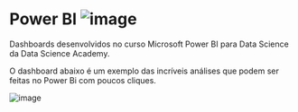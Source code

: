 # Power BI ![image](https://user-images.githubusercontent.com/78691172/174145844-0ca40cee-4f09-4852-bc32-c8632f5cb3d7.png)



Dashboards desenvolvidos no curso Microsoft Power BI para Data Science da Data Science Academy.

O dashboard abaixo é um exemplo das incríveis análises que podem ser feitas no Power Bi com poucos cliques.


![image](https://user-images.githubusercontent.com/78691172/174144912-8bbaa288-e11a-432d-b5bd-76e243d684cc.png)
